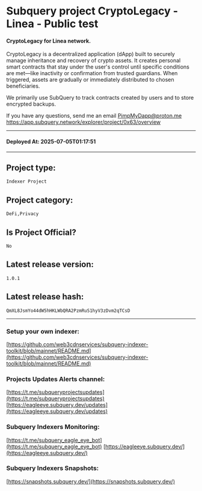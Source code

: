 # Subquery project CryptoLegacy - Linea - Public test
####  CryptoLegacy for Linea network.

CryptoLegacy is a decentralized application (dApp) built to securely manage inheritance and recovery of crypto assets. It creates personal smart contracts that stay under the user's control until specific conditions are met—like inactivity or confirmation from trusted guardians. When triggered, assets are gradually or immediately distributed to chosen beneficiaries.

We primarily use SubQuery to track contracts created by users and to store encrypted backups.

If you have any questions, send me an email PimpMyDapp@proton.me
https://app.subquery.network/explorer/project/0x63/overview
____
#### Deployed At: 2025-07-05T01:17:51
____

## Project type:
`Indexer Project`

## Project category:
`DeFi,Privacy`

## Is Project Official?
`No`

## Latest release version:
`1.0.1`

## Latest release hash:
`QmXL8JsmYo44dW5hHKLWbQRA2PzmRuS1hyV3zDvm2qTCsD`



___
### Setup your own indexer:

[https://github.com/web3cdnservices/subquery-indexer-toolkit/blob/mainnet/README.md](https://github.com/web3cdnservices/subquery-indexer-toolkit/blob/mainnet/README.md)

### Projects Updates Alerts channel:

[https://t.me/subqueryprojectsupdates](https://t.me/subqueryprojectsupdates) [https://eagleeye.subquery.dev/updates](https://eagleeye.subquery.dev/updates)

### Subquery Indexers Monitoring:

[https://t.me/subquery_eagle_eye_bot](https://t.me/subquery_eagle_eye_bot) [https://eagleeye.subquery.dev/](https://eagleeye.subquery.dev/)


### Subquery Indexers Snapshots:

[https://snapshots.subquery.dev/](https://snapshots.subquery.dev/)
